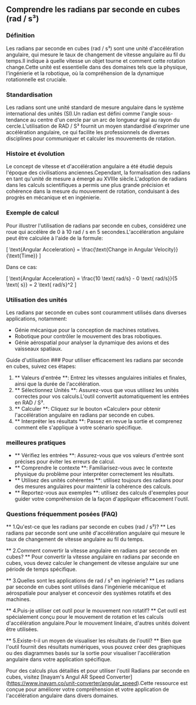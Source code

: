## Comprendre les radians par seconde en cubes (rad / s³)

### Définition
Les radians par seconde en cubes (rad / s³) sont une unité d'accélération angulaire, qui mesure le taux de changement de vitesse angulaire au fil du temps.Il indique à quelle vitesse un objet tourne et comment cette rotation change.Cette unité est essentielle dans des domaines tels que la physique, l'ingénierie et la robotique, où la compréhension de la dynamique rotationnelle est cruciale.

### Standardisation
Les radians sont une unité standard de mesure angulaire dans le système international des unités (SI).Un radian est défini comme l'angle sous-tendance au centre d'un cercle par un arc de longueur égal au rayon du cercle.L'utilisation de RAD / S³ fournit un moyen standardisé d'exprimer une accélération angulaire, ce qui facilite les professionnels de diverses disciplines pour communiquer et calculer les mouvements de rotation.

### Histoire et évolution
Le concept de vitesse et d'accélération angulaire a été étudié depuis l'époque des civilisations anciennes.Cependant, la formalisation des radians en tant qu'unité de mesure a émergé au XVIIIe siècle.L'adoption de radians dans les calculs scientifiques a permis une plus grande précision et cohérence dans la mesure du mouvement de rotation, conduisant à des progrès en mécanique et en ingénierie.

### Exemple de calcul
Pour illustrer l'utilisation de radians par seconde en cubes, considérez une roue qui accélère de 0 à 10 rad / s en 5 secondes.L'accélération angulaire peut être calculée à l'aide de la formule:

\[ \text{Angular Acceleration} = \frac{\text{Change in Angular Velocity}}{\text{Time}} \]

Dans ce cas:

\[ \text{Angular Acceleration} = \frac{10 \text{ rad/s} - 0 \text{ rad/s}}{5 \text{ s}} = 2 \text{ rad/s}^2 \]

### Utilisation des unités
Les radians par seconde en cubes sont couramment utilisés dans diverses applications, notamment:
- Génie mécanique pour la conception de machines rotatives.
- Robotique pour contrôler le mouvement des bras robotiques.
- Génie aérospatial pour analyser la dynamique des avions et des vaisseaux spatiaux.

Guide d'utilisation ###
Pour utiliser efficacement les radians par seconde en cubes, suivez ces étapes:
1. ** Valeurs d'entrée **: Entrez les vitesses angulaires initiales et finales, ainsi que la durée de l'accélération.
2. ** Sélectionnez Unités **: Assurez-vous que vous utilisez les unités correctes pour vos calculs.L'outil convertit automatiquement les entrées en RAD / S³.
3. ** Calculer **: Cliquez sur le bouton «Calculer» pour obtenir l'accélération angulaire en radians par seconde en cubes.
4. ** Interpréter les résultats **: Passez en revue la sortie et comprenez comment elle s'applique à votre scénario spécifique.

### meilleures pratiques
- ** Vérifiez les entrées **: Assurez-vous que vos valeurs d'entrée sont précises pour éviter les erreurs de calcul.
- ** Comprendre le contexte **: Familiarisez-vous avec le contexte physique du problème pour interpréter correctement les résultats.
- ** Utilisez des unités cohérentes **: utilisez toujours des radians pour des mesures angulaires pour maintenir la cohérence des calculs.
- ** Reportez-vous aux exemples **: utilisez des calculs d'exemples pour guider votre compréhension de la façon d'appliquer efficacement l'outil.

### Questions fréquemment posées (FAQ)

** 1.Qu'est-ce que les radians par seconde en cubes (rad / s³)? **
Les radians par seconde sont une unité d'accélération angulaire qui mesure le taux de changement de vitesse angulaire au fil du temps.

** 2.Comment convertir la vitesse angulaire en radians par seconde en cubes? **
Pour convertir la vitesse angulaire en radians par seconde en cubes, vous devez calculer le changement de vitesse angulaire sur une période de temps spécifique.

** 3.Quelles sont les applications de rad / s³ en ingénierie? **
Les radians par seconde en cubes sont utilisés dans l'ingénierie mécanique et aérospatiale pour analyser et concevoir des systèmes rotatifs et des machines.

** 4.Puis-je utiliser cet outil pour le mouvement non rotatif? **
Cet outil est spécialement conçu pour le mouvement de rotation et les calculs d'accélération angulaire.Pour le mouvement linéaire, d'autres unités doivent être utilisées.

** 5.Existe-t-il un moyen de visualiser les résultats de l'outil? **
Bien que l'outil fournit des résultats numériques, vous pouvez créer des graphiques ou des diagrammes basés sur la sortie pour visualiser l'accélération angulaire dans votre application spécifique.

Pour des calculs plus détaillés et pour utiliser l'outil Radians par seconde en cubes, visitez [Inayam's Angul AR Speed ​​Converter] (https://www.inayam.co/unit-converter/angular_speed).Cette ressource est conçue pour améliorer votre compréhension et votre application de l'accélération angulaire dans divers domaines.